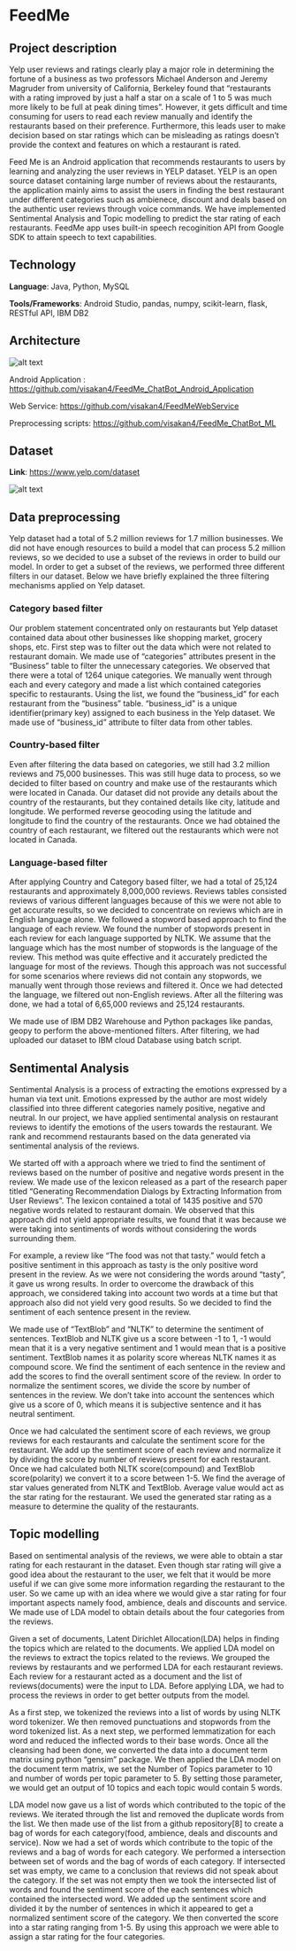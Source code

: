 # FeedMe

## Project description

Yelp user reviews and ratings clearly play a major role in determining the fortune of a business as two professors Michael Anderson and Jeremy Magruder from university of California, Berkeley found that “restaurants with a rating improved by just a half a star on a scale of 1 to 5 was much more likely to be full at peak dining times”. However, it gets difficult and time consuming for users to read each review manually and identify the restaurants based on their preference. Furthermore, this leads user to make decision based on star ratings which can be misleading as ratings doesn’t provide the context and features on which a restaurant is rated. 

Feed Me is an Android application that recommends restaurants to users by learning and analyzing the user reviews in
YELP dataset. YELP is an open source dataset containing large number of reviews about the restaurants, the
application mainly aims to assist the users in finding the best restaurant under different categories such as ambienece, discount and deals based on the authentic user reviews through voice commands. We have implemented Sentimental Analysis and Topic modelling to predict the star rating of each restaurants. FeedMe app uses built-in speech recoginition API from Google SDK to attain speech to text capabilities. 

## Technology

**Language**: Java, Python, MySQL

**Tools/Frameworks**: Android Studio, pandas, numpy, scikit-learn, flask, RESTful API, IBM DB2

## Architecture

![alt text](https://github.com/visakan4/FeedMe_ChatBot_Android_Application/blob/master/Architecture.JPG "Architecture")

Android Application : https://github.com/visakan4/FeedMe_ChatBot_Android_Application

Web Service: https://github.com/visakan4/FeedMeWebService

Preprocessing scripts: https://github.com/visakan4/FeedMe_ChatBot_ML

## Dataset

**Link**: https://www.yelp.com/dataset

![alt text](https://github.com/visakan4/FeedMe_ChatBot_Android_Application/blob/master/images/datasetSchema.png "Architecture")

## Data preprocessing

Yelp dataset had a total of 5.2 million reviews for 1.7 million businesses. We did not have enough resources to build a model that can process 5.2 million reviews, so we decided to use a subset of the reviews in order to build our model. In order to get a subset of the reviews, we performed three different filters in our dataset. Below we have briefly explained the three filtering mechanisms applied on Yelp dataset.

### Category based filter

Our problem statement concentrated only on restaurants but Yelp dataset contained data about other businesses like shopping market, grocery shops, etc. First step was to filter out the data which were not related to restaurant domain. We made use of “categories” attributes present in the “Business” table to filter the unnecessary categories. We observed that there were a total of 1264 unique categories. We manually went through each and every category and made a list which contained categories specific to restaurants. Using the list, we found the “business_id” for each restaurant from the “business” table. “business_id” is a unique identifier(primary key) assigned to each business in the Yelp dataset. We made use of “business_id” attribute to filter data from other tables.

### Country-based filter

Even after filtering the data based on categories, we still had 3.2 million reviews and 75,000 businesses. This was still huge data to process, so we decided to filter based on country and make use of the restaurants which were located in Canada. Our dataset did not provide any details about the country of the restaurants, but they contained details like city, latitude and longitude. We performed reverse geocoding using the latitude and longitude to find the country of the restaurants. Once we had obtained the country of each restaurant, we filtered out the restaurants which were not located in Canada.

### Language-based filter

After applying Country and Category based filter, we had a total of 25,124 restaurants and approximately 8,000,000 reviews. Reviews tables consisted reviews of various different languages because of this we were not able to get accurate results, so we decided to concentrate on reviews which are in English language alone. We followed a stopword based approach to find the language of each review. We found the number of stopwords present in each review for each language supported by NLTK. We assume that the language which has the most number of stopwords is the language of the review. This method was quite effective and it accurately predicted the language for most of the reviews. Though this approach was not successful for some scenarios where reviews did not contain any stopwords, we manually went through those reviews and filtered it. Once we had detected the language, we filtered out non-English reviews. After all the filtering was done, we had a total of 6,65,000 reviews and 25,124 restaurants.

We made use of IBM DB2 Warehouse and Python packages like pandas, geopy to perform the above-mentioned filters. After filtering, we had uploaded our dataset to IBM cloud Database using batch script.

## Sentimental Analysis

Sentimental Analysis is a process of extracting the emotions expressed by a human via text unit. Emotions expressed by the author are most widely classified into three different categories namely positive, negative and neutral. In our project, we have applied sentimental analysis on restaurant reviews to identify the emotions of the users towards the restaurant. We rank and recommend restaurants based on the data generated via sentimental analysis of the reviews. 
		
We started off with a approach where we tried to find the sentiment of reviews based on the number of positive and negative words present in the review. We made use of the lexicon released as a part of the research paper titled “Generating Recommendation Dialogs by Extracting Information from User Reviews”. The lexicon contained a total of 1435 positive and 570 negative words related to restaurant domain. We observed that this approach did not yield appropriate results, we found that it was because we were taking into sentiments of words without considering the words surrounding them. 

For example, a review like “The food was not that tasty.” would fetch a positive sentiment in this approach as tasty is the only positive word present in the review. As we were not considering the words around “tasty”, it gave us wrong results. In order to overcome the drawback of this approach, we considered taking into account two words at a time but that approach also did not yield very good results. So we decided to find the sentiment of each sentence present in the review. 

We made use of “TextBlob” and “NLTK” to determine the sentiment of sentences. TextBlob and NLTK give us a score between -1 to 1, -1 would mean that it is a very negative sentiment and 1 would mean that is a positive sentiment. TextBlob names it as polarity score whereas NLTK names it as compound score. We find the sentiment of each sentence in the review and add the scores to find the overall sentiment score of the review. In order to normalize the sentiment scores, we divide the score by number of sentences in the review. We don’t take into account the sentences which give us a score of 0, which means it is subjective sentence and it has neutral sentiment. 

Once we had calculated the sentiment score of each reviews, we group reviews for each restaurants and calculate the sentiment score for the restaurant. We add up the sentiment score of each review and normalize it by dividing the score by number of reviews present for each restaurant. Once we had calculated both NLTK score(compound) and TextBlob score(polarity) we convert it to a score between 1-5. We find the average of star values generated from NLTK and TextBlob. Average value would act as the star rating for the restaurant. We used the generated star rating as a measure to determine the quality of the restaurants.


## Topic modelling

Based on sentimental analysis of the reviews, we were able to obtain a star rating for each restaurant in the dataset. Even though star rating will give a good idea about the restaurant to the user, we felt that it would be more useful if we can give some more information regarding the restaurant to the user. So we came up with an idea where we would give a star rating for four important aspects namely food, ambience, deals and discounts and service. We made use of LDA model to obtain details about the four categories from the reviews.

Given a set of documents, Latent Dirichlet Allocation(LDA) helps in finding the topics which are related to the documents. We applied LDA model on the reviews to extract the topics related to the  reviews. We grouped the reviews by restaurants and we performed LDA for each restaurant reviews. Each review for a restaurant acted as a document and the list of reviews(documents) were the input to LDA. Before applying LDA, we had to process the reviews in order to get better outputs from the model. 

As a first step, we tokenized the reviews into a list of words by using NLTK word tokenizer. We then removed punctuations and stopwords from the word tokenized list. As a next step, we performed lemmatization for each word and reduced the inflected words to their base words. Once all the cleansing had been done, we converted the data into a document term matrix using python “gensim” package. We then applied the LDA model on the document term matrix, we set the Number of Topics parameter to 10 and number of words per topic parameter to 5. By setting those parameter, we would get an output of 10 topics and each topic would contain 5 words. 

LDA model now gave us a list of words which contributed to the topic of the reviews. We iterated through the list and removed the duplicate words from the list. We then made use of the list from a github repository[8] to create a bag of words for each category(food, ambience, deals and discounts and service). Now we had a set of words which contribute to the topic of the reviews and a bag of words for each category. We performed a intersection between set of words and the bag of words of each category. If intersected set was empty, we came to a conclusion that reviews did not speak about the category. If the set was not empty then we took the intersected list of words and found the sentiment score of the each sentences which contained the intersected word. We added up the sentiment score and divided it by the number of sentences in which it appeared to get a normalized sentiment score of the category. We then converted the score into a star rating ranging from 1-5. By using this approach we were able to assign a star rating for the four categories.


